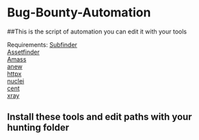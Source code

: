 # Bug-Bounty-Automation
##This is the script of automation you can edit it with your tools 

Requirements: 
[Subfinder](https://github.com/projectdiscovery/subfinder)\
[Assetfinder](https://github.com/tomnomnom/assetfinder)\
[Amass](https://github.com/OWASP/Amass)\
[anew](https://github.com/tomnomnom/anew)\
[httpx](https://github.com/projectdiscovery/httpx)\
[nuclei](https://github.com/projectdiscovery/nuclei)\
[cent](https://github.com/xm1k3/cent)\
[xray](https://github.com/chaitin/xray)

## Install these tools and edit paths with your hunting folder 
